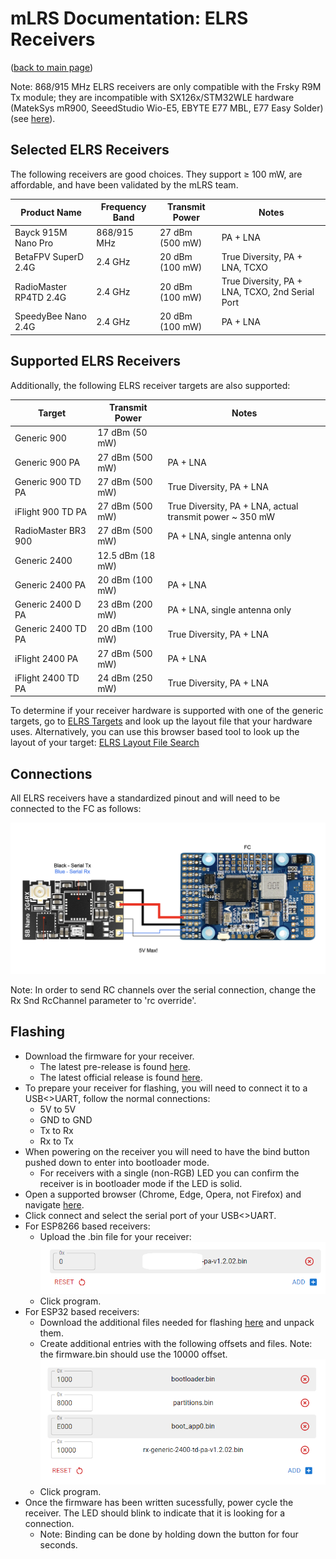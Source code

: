 # mLRS Documentation: ELRS Receivers #

([back to main page](../README.md))

Note: 868/915 MHz ELRS receivers are only compatible with the Frsky R9M Tx module; they are incompatible with SX126x/STM32WLE hardware (MatekSys mR900, SeeedStudio Wio-E5, EBYTE E77 MBL, E77 Easy Solder)(see [here](SX126x_SX127x_INCOMPATIBILITY.md)).

## Selected ELRS Receivers ##

The following receivers are good choices. They support &#8805; 100 mW, are affordable, and have been validated by the mLRS team.

| Product Name           | Frequency Band | Transmit Power  | Notes                                           |
| ---------------------- | -------------- | --------------- | ----------------------------------------------- |
| Bayck 915M Nano Pro    | 868/915 MHz    | 27 dBm (500 mW) | PA + LNA                                        |
| BetaFPV SuperD 2.4G    | 2.4 GHz        | 20 dBm (100 mW) | True Diversity, PA + LNA, TCXO                  |
| RadioMaster RP4TD 2.4G | 2.4 GHz        | 20 dBm (100 mW) | True Diversity, PA + LNA, TCXO, 2nd Serial Port |
| SpeedyBee Nano 2.4G    | 2.4 GHz        | 20 dBm (100 mW) | PA + LNA                                        |

## Supported ELRS Receivers ##

Additionally, the following ELRS receiver targets are also supported:

| Target              | Transmit Power   | Notes                                                         |
| ------------------- | ---------------- | ------------------------------------------------------------- |
| Generic 900         | 17 dBm (50 mW)   |                                                               |
| Generic 900 PA      | 27 dBm (500 mW)  | PA + LNA                                                      |
| Generic 900 TD PA   | 27 dBm (500 mW)  | True Diversity, PA + LNA                                      |
| iFlight 900 TD PA   | 27 dBm (500 mW)  | True Diversity, PA + LNA, actual transmit power ~ 350 mW      |
| RadioMaster BR3 900 | 27 dBm (500 mW)  | PA + LNA, single antenna only                                 |
| Generic 2400        | 12.5 dBm (18 mW) |                                                               |
| Generic 2400 PA     | 20 dBm (100 mW)  | PA + LNA                                                      |
| Generic 2400 D PA   | 23 dBm (200 mW)  | PA + LNA, single antenna only                                 |
| Generic 2400 TD PA  | 20 dBm (100 mW)  | True Diversity, PA + LNA                                      |
| iFlight 2400 PA     | 27 dBm (500 mW)  | PA + LNA                                                      |
| iFlight 2400 TD PA  | 24 dBm (250 mW)  | True Diversity, PA + LNA                                      |

To determine if your receiver hardware is supported with one of the generic targets, go to [ELRS Targets](https://github.com/ExpressLRS/targets/blob/master/targets.json) and look up the layout file that your hardware uses. Alternatively, you can use this browser based tool to look up the layout of your target: [ELRS Layout File Search](https://sunjunkim.github.io/elrs_target_search/) 

## Connections ##

All ELRS receivers have a standardized pinout and will need to be connected to the FC as follows:

<img src="images/ELRS_fc_wiring.png" width="600px">

Note: In order to send RC channels over the serial connection, change the Rx Snd RcChannel parameter to 'rc override'.

## Flashing ##

- Download the firmware for your receiver.
    - The latest pre-release is found [here](https://github.com/olliw42/mLRS/tree/main/firmware/pre-release-esp).
    - The latest official release is found [here](https://github.com/olliw42/mLRS/releases).
- To prepare your receiver for flashing, you will need to connect it to a USB<>UART, follow the normal connections:
    - 5V to 5V
    - GND to GND
    - Tx to Rx
    - Rx to Tx
- When powering on the receiver you will need to have the bind button pushed down to enter into bootloader mode.
    - For receivers with a single (non-RGB) LED you can confirm the receiver is in bootloader mode if the LED is solid.
- Open a supported browser (Chrome, Edge, Opera, not Firefox) and navigate [here](https://esp.huhn.me/).
- Click connect and select the serial port of your USB<>UART.
- For ESP8266 based receivers:
    - Upload the .bin file for your receiver: <br> <img src="images/ESP8266_Flash.png">
    - Click program.
- For ESP32 based receivers:
    - Download the additional files needed for flashing  [here](https://github.com/olliw42/mLRS-docu/raw/esp32-flashing/docs/files/esp32_files.zip) and unpack them.
    - Create additional entries with the following offsets and files.  Note: the firmware.bin should use the 10000 offset. <br> <img src="images/ESP32_Flash.png">
    - Click program.
- Once the firmware has been written sucessfully, power cycle the receiver. The LED should blink to indicate that it is looking for a connection.
    - Note: Binding can be done by holding down the button for four seconds.